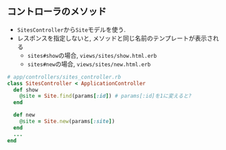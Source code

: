 ## コントローラのメソッド

* `SitesController`から`Site`モデルを使う.
* レスポンスを指定しないと, メソッドと同じ名前のテンプレートが表示される
    * `sites#show`の場合, `views/sites/show.html.erb`
    * `sites#new`の場合, `views/sites/new.html.erb`
    
```ruby
# app/controllers/sites_controller.rb
class SitesController < ApplicationController
  def show
    @site = Site.find(params[:id]) # params[:id]を1に変えると?
  end

  def new
    @site = Site.new(params[:site])
  end
  ...
end
```
